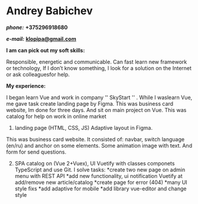 # Andrey Babichev

**_phone:_** **+375296918680**

**_e-mail:_** **klopipa@gmail.com**

**I am can pick out my soft skills:**

Responsible, energetic and communicable. Can fast learn new framework or technology, If I don’t know something, I look for a
solution on the Internet or ask colleaguesfor help.

**My experience:**

I began learn Vue and work in company '' SkyStart '' . While I waslearn Vue, me gave task create landing page by Figma. This was
business card website, Im done for three days. And sit on main project on Vue. This was catalog for help on work in online market

1. landing page (HTML, CSS, JS) Adaptive layout in
   Figma.

This was business card website. It consisted of: navbar, switch language (en/ru) and anchor on some elements. Some animation
image with text. And form for send questions.

2. SPA catalog on (Vue 2+Vuex), UI Vuetify with classes componets TypeScript and use Git. I solve tasks:
   *create two new page on admin menu with REST API
   *add new functionality, ui notification Vuetify at add/remove new article/catalog
   *create page for error (404)
   *many UI style fixs
   *add adaptive for mobile
   *add library vue-editor and change style
